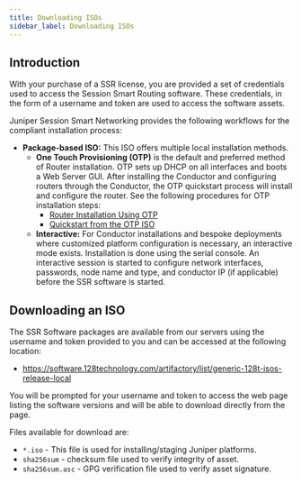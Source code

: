 ```yaml
---
title: Downloading ISOs
sidebar_label: Downloading ISOs
---
```


## Introduction

With your purchase of a SSR license, you are provided a set of credentials used to access the Session Smart Routing software. These credentials, in the form of a username and token are used to access the software assets.

Juniper Session Smart Networking provides the following workflows for the compliant installation process:

- **Package-based ISO:** This ISO offers multiple local installation methods.
  - **One Touch Provisioning (OTP)** is the default and preferred method of Router installation. OTP sets up DHCP on all interfaces and boots a Web Server GUI. After installing the Conductor and configuring routers through the Conductor, the OTP quickstart process will install and configure the router. See the following procedures for OTP installation steps: 
    - [Router Installation Using OTP](intro_otp_iso_install.mdx)
    - [Quickstart from the OTP ISO](intro_install_quickstart_otpiso.md)
  - **Interactive:** For Conductor installations and bespoke deployments where customized platform configuration is necessary, an interactive mode exists. Installation is done using the serial console. An interactive session is started to configure network interfaces, passwords, node name and type, and conductor IP (if applicable) before the SSR software is started.


## Downloading an ISO

The SSR Software packages are available from our servers using the username and token provided to you and can be accessed at the following location:

<!-- markdown-link-check-disable-next-line -->
- https://software.128technology.com/artifactory/list/generic-128t-isos-release-local

You will be prompted for your username and token to access the web page listing the software versions and will be able to download directly from the page.

Files available for download are:

- `*.iso` - This file is used for installing/staging Juniper platforms.
- `sha256sum` - checksum file used to verify integrity of asset.
- `sha256sum.asc` - GPG verification file used to verify asset signature.

